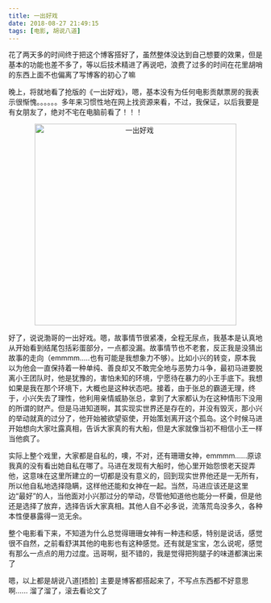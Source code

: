```yaml
---
title: 一出好戏
date: 2018-08-27 21:49:15
tags: [电影, 胡说八道]
---
```

花了两天多的时间终于把这个博客搭好了，虽然整体没达到自己想要的效果，但是基本的功能也差不多了，等以后技术精进了再说吧，浪费了过多的时间在花里胡哨的东西上面不也偏离了写博客的初心了嘛

<!--more-->
晚上，将就地看了抢版的《一出好戏》，嗯，基本没有为任何电影贡献票房的我表示很惭愧。。。。。。多年来习惯性地在网上找资源来看，不过，我保证，以后我要是有女朋友了，绝对不宅在电脑前看了！！！

<center>
<img src='https://i.loli.net/2018/08/28/5b84cde261185.jpg' alt='一出好戏' height=400 /> 
</center>

好了，说说渤哥的一出好戏。嗯，故事情节很紧凑，全程无尿点，我基本是认真地从开始看到结尾包括彩蛋部分，一点都没漏。故事情节也不老套，反正我是没猜出故事的走向（emmmm.....也有可能是我想象力不够）。比如小兴的转变，原本我以为他会一直保持着一种单纯、善良却又不敢完全地与恶势力斗争，最初马进要脱离小王团队时，他是犹豫的，害怕未知的环境，宁愿待在暴力的小王手底下。我想如果是我在那个环境下，大概也是这种状态吧。接着，由于张总的霸道无理，终于，小兴失去了理性，他利用亲情威胁张总，拿到了大家都认为在这种情形下没用的所谓的财产。但是马进知道啊，其实现实世界还是存在的，并没有毁灭，那小兴的举动就真的过分了，他开始被欲望驱使，开始策划离开这个孤岛。这个时候马进开始想向大家吐露真相，告诉大家真的有大船，但是大家就像当初不相信小王一样当他疯了。

实际上整个戏里，大家都是自私的，噢，不对，还有珊珊女神，emmmm......原谅我真的没有看出她自私在哪了。马进在发现有大船时，他心里开始怨恨老天捉弄他，这意味在这里所建立的一切都是没有意义的，回到现实世界他还是一无所有，所以他自私地选择隐瞒，这样他还能和女神在一起。当然，马进应该还是这里边“最好”的人，当他面对小兴那过分的举动，尽管他知道他也能分一杯羹，但是他还是选择了放弃，选择告诉大家真相。其他人自不必多说，流落荒岛没多久，各种本性便暴露得一览无余。

整个电影看下来，不知道为什么总觉得珊珊女神有一种违和感，特别是说话，感觉很不自然，之前看舒淇其他的电影也有这种感觉。还有就是宝宝，怎么说呢，感觉有那么一点点的用力过度。迅哥啊，挺不错的，我是觉得把狗腿子的味道都演出来了

嗯，以上都是胡说八道[捂脸]
主要是博客都搭起来了，不写点东西都不好意思啊......
溜了溜了，滚去看论文了